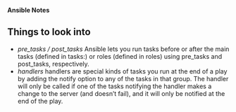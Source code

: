 **Ansible Notes**

## Things to look into
- *pre_tasks / post_tasks*
    Ansible lets you run tasks before or after the main tasks (defined in tasks:) or roles (defined in roles) using pre_tasks and post_tasks, respectively. 
- *handlers*
    handlers are special kinds of tasks you run at the end of a play by adding the notify option to any of the tasks in that group. The handler will only be called if one of the tasks notifying the handler makes a change to the server (and doesn’t fail), and it will only be notified at the end of the play.

